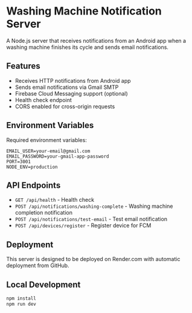 # Washing Machine Notification Server

A Node.js server that receives notifications from an Android app when a washing machine finishes its cycle and sends email notifications.

## Features

- Receives HTTP notifications from Android app
- Sends email notifications via Gmail SMTP
- Firebase Cloud Messaging support (optional)
- Health check endpoint
- CORS enabled for cross-origin requests

## Environment Variables

Required environment variables:

```
EMAIL_USER=your-email@gmail.com
EMAIL_PASSWORD=your-gmail-app-password
PORT=3001
NODE_ENV=production
```

## API Endpoints

- `GET /api/health` - Health check
- `POST /api/notifications/washing-complete` - Washing machine completion notification
- `POST /api/notifications/test-email` - Test email notification
- `POST /api/devices/register` - Register device for FCM

## Deployment

This server is designed to be deployed on Render.com with automatic deployment from GitHub.

## Local Development

```bash
npm install
npm run dev
``` 